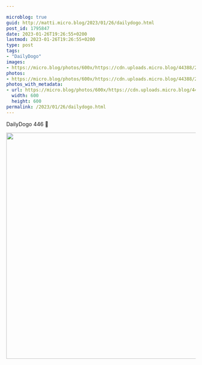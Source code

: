 ```yaml
---

microblog: true
guid: http://matti.micro.blog/2023/01/26/dailydogo.html
post_id: 1795847
date: 2023-01-26T19:26:55+0200
lastmod: 2023-01-26T19:26:55+0200
type: post
tags:
- "DailyDogo"
images:
- https://micro.blog/photos/600x/https://cdn.uploads.micro.blog/44388/2023/677b005718.jpg
photos:
- https://micro.blog/photos/600x/https://cdn.uploads.micro.blog/44388/2023/677b005718.jpg
photos_with_metadata:
- url: https://micro.blog/photos/600x/https://cdn.uploads.micro.blog/44388/2023/677b005718.jpg
  width: 600
  height: 600
permalink: /2023/01/26/dailydogo.html
---
```

DailyDogo 446 🐶

<img src="/media/uploads/2023/677b005718.jpg" width="600" height="600" alt="" />
